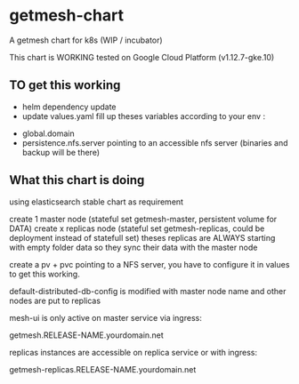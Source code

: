 # getmesh-chart
A getmesh chart for k8s (WIP / incubator)

This chart is WORKING tested on Google Cloud Platform (v1.12.7-gke.10)


## TO get this working

* helm dependency update
* update values.yaml 
fill up theses variables according to your env :

- global.domain
- persistence.nfs.server pointing to an accessible nfs server (binaries and backup will be there)


## What this chart is doing

using elasticsearch stable chart as requirement

create 1 master node (stateful set getmesh-master, persistent volume for DATA)
create x replicas node (stateful set getmesh-replicas, could be deployment instead of statefull set) theses replicas are ALWAYS starting with empty folder data
so they sync their data with the master node

create a pv + pvc pointing to a NFS server, you have to configure it in values to get this working.

default-distributed-db-config is modified with master node name and other nodes are put to replicas

mesh-ui is only active on master service via ingress:

getmesh.RELEASE-NAME.yourdomain.net


replicas instances are accessible on replica service or with ingress:

getmesh-replicas.RELEASE-NAME.yourdomain.net

